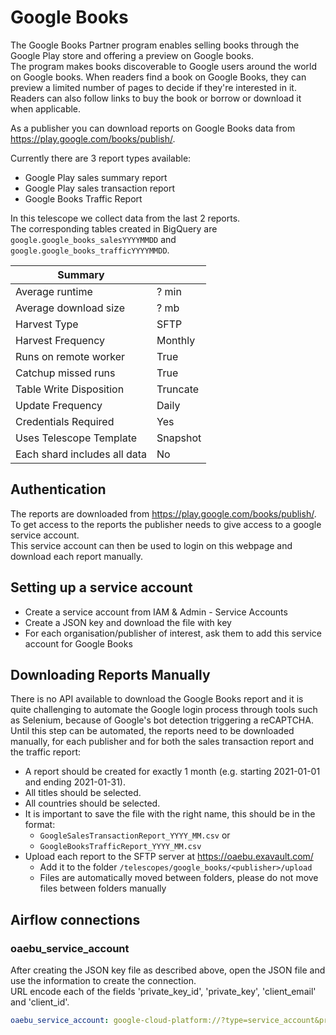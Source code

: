 # Google Books
The Google Books Partner program enables selling books through the Google Play store and offering a preview on Google books.  
The program makes books discoverable to Google users around the world on Google books. When readers find a book on Google Books, they can preview a limited number of pages to decide if they're interested in it. 
Readers can also follow links to buy the book or borrow or download it when applicable.

As a publisher you can download reports on Google Books data from https://play.google.com/books/publish/.  

Currently there are 3 report types available:
- Google Play sales summary report
- Google Play sales transaction report
- Google Books Traffic Report

In this telescope we collect data from the last 2 reports.  
The corresponding tables created in BigQuery are `google.google_books_salesYYYYMMDD` and `google.google_books_trafficYYYYMMDD`.

| Summary                 |        |
|-------------------------|--------|
| Average runtime         |   ? min |
| Average download size   |   ? mb |
| Harvest Type            |  SFTP  |
| Harvest Frequency       | Monthly|
| Runs on remote worker   |  True  |
| Catchup missed runs     |  True  |
| Table Write Disposition |Truncate|
| Update Frequency        |  Daily |
| Credentials Required    |   Yes  |
| Uses Telescope Template |Snapshot|
| Each shard includes all data |   No    |


## Authentication
The reports are downloaded from https://play.google.com/books/publish/. To get access to the reports the publisher needs to give access to a google service account.  
This service account can then be used to login on this webpage and download each report manually.

## Setting up a service account
* Create a service account from IAM & Admin - Service Accounts
* Create a JSON key and download the file with key
* For each organisation/publisher of interest, ask them to add this service account for Google Books

## Downloading Reports Manually
There is no API available to download the Google Books report and it is quite challenging to automate the Google login process through tools such as Selenium, because of Google's bot detection triggering a reCAPTCHA.  
Until this step can be automated, the reports need to be downloaded manually, for each publisher and for both the sales transaction report and the traffic report: 
*  A report should be created for exactly 1 month (e.g. starting 2021-01-01 and ending 2021-01-31). 
*  All titles should be selected.
*  All countries should be selected.
*  It is important to save the file with the right name, this should be in the format:
    *  `GoogleSalesTransactionReport_YYYY_MM.csv` or
    *  `GoogleBooksTrafficReport_YYYY_MM.csv`
*  Upload each report to the SFTP server at https://oaebu.exavault.com/
    *   Add it to the folder `/telescopes/google_books/<publisher>/upload`
    *   Files are automatically moved between folders, please do not move files between folders manually

## Airflow connections

### oaebu_service_account
After creating the JSON key file as described above, open the JSON file and use the information to create the connection.  
URL encode each of the fields 'private_key_id', 'private_key', 'client_email' and 'client_id'.

```yaml
oaebu_service_account: google-cloud-platform://?type=service_account&private_key_id=<private_key_id>&private_key=<private_key>&client_email=<client_email>&client_id=<client_id>
```

